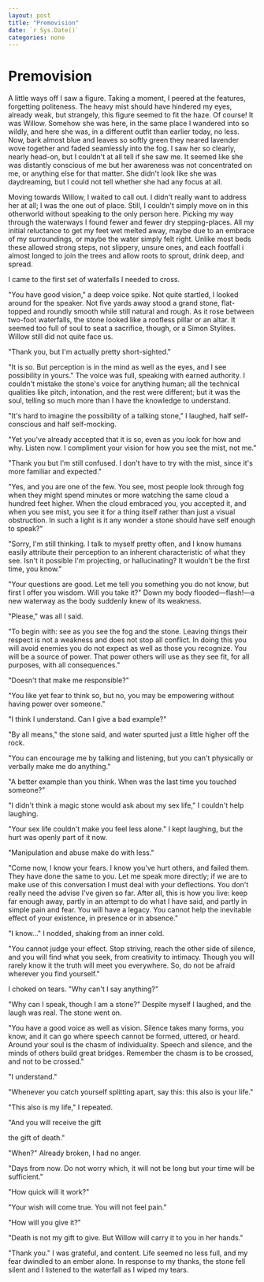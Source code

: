 ```yaml
---
layout: post
title: "Premovision"
date: `r Sys.Date()`
categories: none
---
```

# Premovision

A little ways off I saw a figure. Taking a moment, I peered at the features, forgetting politeness. The heavy mist should have hindered my eyes, already weak, but strangely, this figure seemed to fit the haze. Of course! It was Willow. Somehow she was here, in the same place I wandered into so wildly, and here she was, in a different outfit than earlier today, no less. Now, bark almost blue and leaves so softly green they neared lavender wove together and faded seamlessly into the fog. I saw her so clearly, nearly head-on, but I couldn't at all tell if she saw me. It seemed like she was distantly conscious of me but her awareness was not concentrated on me, or anything else for that matter. She didn't look like she was daydreaming, but I could not tell whether she had any focus at all.

Moving towards Willow, I waited to call out. I didn't really want to address her at all; I was the one out of place. Still, I couldn't simply move on in this otherworld without speaking to the only person here. Picking my way through the waterways I found fewer and fewer dry stepping-places. All my initial reluctance to get my feet wet melted away, maybe due to an embrace of my surroundings, or maybe the water simply felt right. Unlike most beds these allowed strong steps, not slippery, unsure ones, and each footfall i almost longed to join the trees and allow roots to sprout, drink deep, and spread. 

I came to the first set of waterfalls I needed to cross. 

"You have good vision," a deep voice spike. Not quite startled, I looked around for the speaker. Not five yards away stood a grand stone, flat-topped and roundly smooth while still natural and rough. As it rose between two-foot waterfalls, the stone looked like a roofless pillar or an altar. It seemed too full of soul to seat a sacrifice, though, or a Simon Stylites. Willow still did not quite face us. 

"Thank you, but I'm actually pretty short-sighted." 

"It is so. But perception is in the mind as well as the eyes, and I see possibility in yours." The voice was full, speaking with earned authority. I couldn't mistake the stone's voice for anything human; all the technical qualities like pitch, intonation, and the rest were different; but it was the soul, telling so much more than I have the knowledge to understand. 

"It's hard to imagine the possibility of a talking stone," I laughed, half self-conscious and half self-mocking. 

"Yet you've already accepted that it is so, even as you look for how and why. Listen now. I compliment your vision for how you see the mist, not me."

"Thank you but I'm still confused. I don't have to try with the mist, since it's more familiar and expected."

"Yes, and you are one of the few. You see, most people look through fog when they might spend minutes or more watching the same cloud a hundred feet higher. When the cloud embraced you, you accepted it, and when you see mist, you see it for a thing itself rather than just a visual obstruction. In such a light is it any wonder a stone should have self enough to speak?" 

"Sorry, I'm still thinking. I talk to myself pretty often, and I know humans easily attribute their perception to an inherent characteristic of what they see. Isn't it possible I'm projecting, or hallucinating? It wouldn't be the first time, you know." 

"Your questions are good. Let me tell you something you do not know, but first I offer you wisdom. Will you take it?" Down my body flooded—flash!—a new waterway as the body suddenly knew of its weakness. 

"Please," was all I said. 

"To begin with: see as you see the fog and the stone. Leaving things their respect is not a weakness and does not stop all conflict. In doing this you will avoid enemies you do not expect as well as those you recognize. You will be a source of power. That power others will use as they see fit, for all purposes, with all consequences."

"Doesn't that make me responsible?"

"You like yet fear to think so, but no, you may be empowering without having power over someone."

"I think I understand. Can I give a bad example?"

"By all means," the stone said, and water spurted just a little higher off the rock. 

"You can encourage me by talking and listening, but you can't physically or verbally make me do anything." 

"A better example than you think. When was the last time you touched someone?" 

"I didn't think a magic stone would ask about my sex life," I couldn't help laughing. 

"Your sex life couldn't make you feel less alone." I kept laughing, but the hurt was openly part of it now. 

"Manipulation and abuse make do with less." 

"Come now, I know your fears. I know you've hurt others, and failed them. They have done the same to you. Let me speak more directly; if we are to make use of this conversation I must deal with your deflections. You don't really need the advise I've given so far. After all, this is how you live: keep far enough away, partly in an attempt to do what I have said, and partly in simple pain and fear. You will have a legacy. You cannot help the inevitable effect of your existence, in presence or in absence."

"I know..." I nodded, shaking from an inner cold. 

"You cannot judge your effect. Stop striving, reach the other side of silence, and you will find what you seek, from creativity to intimacy. Though you will rarely know it the truth will meet you everywhere. So, do not be afraid wherever you find yourself."

I choked on tears. "Why can't I say anything?" 

"Why can I speak, though I am a stone?" Despite myself I laughed, and the laugh was real. The stone went on. 

"You have a good voice as well as vision. Silence takes many forms, you know, and it can go where speech cannot be formed, uttered, or heard. Around your soul is the chasm of individuality. Speech and silence, and the minds of others build great bridges. Remember the chasm is to be crossed, and not to be crossed."

"I understand."

"Whenever you catch yourself splitting apart, say this: this also is your life."

"This also is my life," I repeated. 

"And you will receive the gift

the gift of death."

"When?" Already broken, I had no anger. 

"Days from now. Do not worry which, it will not be long but your time will be sufficient."

"How quick will it work?"

"Your wish will come true. You will not feel pain."

"How will you give it?"

"Death is not my gift to give. But Willow will carry it to you in her hands."

"Thank you." I was grateful, and content. Life seemed no less full, and my fear dwindled to an ember alone. In response to my thanks, the stone fell silent and I listened to the waterfall as I wiped my tears.

